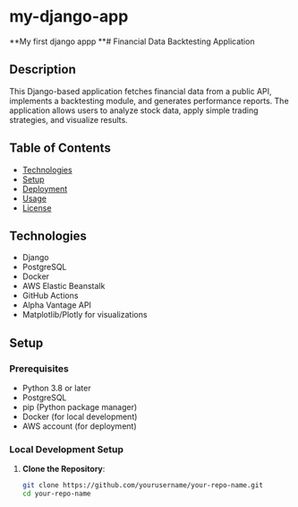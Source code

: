 # my-django-app
**My first django appp
**# Financial Data Backtesting Application

## Description
This Django-based application fetches financial data from a public API, implements a backtesting module, and generates performance reports. The application allows users to analyze stock data, apply simple trading strategies, and visualize results.

## Table of Contents
- [Technologies](#technologies)
- [Setup](#setup)
- [Deployment](#deployment)
- [Usage](#usage)
- [License](#license)

## Technologies
- Django
- PostgreSQL
- Docker
- AWS Elastic Beanstalk
- GitHub Actions
- Alpha Vantage API
- Matplotlib/Plotly for visualizations

## Setup

### Prerequisites
- Python 3.8 or later
- PostgreSQL
- pip (Python package manager)
- Docker (for local development)
- AWS account (for deployment)

### Local Development Setup
1. **Clone the Repository**:
   ```bash
   git clone https://github.com/yourusername/your-repo-name.git
   cd your-repo-name
